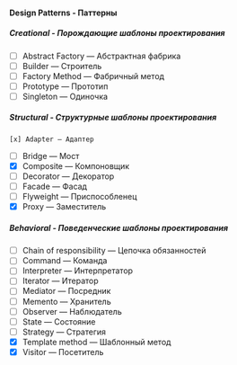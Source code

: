 #### Design Patterns - Паттерны

##### Creational - Порождающие шаблоны проектирования

- [ ] Abstract Factory — Абстрактная фабрика
- [ ] Builder — Строитель
- [ ] Factory Method — Фабричный метод
- [ ] Prototype — Прототип
- [ ] Singleton — Одиночка

##### Structural - Структурные шаблоны проектирования
    [x] Adapter — Адаптер
- [ ] Bridge — Мост
- [x] Composite — Компоновщик
- [ ] Decorator — Декоратор
- [ ] Facade — Фасад
- [ ] Flyweight — Приспособленец
- [x] Proxy — Заместитель

##### Behavioral - Поведенческие шаблоны проектирования
- [ ] Chain of responsibility — Цепочка обязанностей
- [ ] Command — Команда
- [ ] Interpreter — Интерпретатор
- [ ] Iterator — Итератор
- [ ] Mediator — Посредник
- [ ] Memento — Хранитель
- [ ] Observer — Наблюдатель
- [ ] State — Состояние
- [ ] Strategy — Стратегия
- [x] Template method — Шаблонный метод
- [x] Visitor — Посетитель
